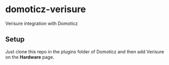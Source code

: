 # domoticz-verisure
Verisure integration with Domoticz

## Setup
Just clone this repo in the plugins folder of Domoticz and then add Verisure on the **Hardware** page.
